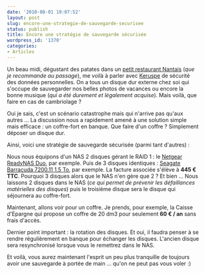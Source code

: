 ```yaml
---
date: '2010-08-01 19:07:52'
layout: post
slug: encore-une-strategie-de-sauvegarde-securisee
status: publish
title: Encore une stratégie de sauvegarde sécurisée
wordpress_id: '1370'
categories:
- Articles
---
```





Un beau midi, dégustant des patates dans un [petit restaurant Nantais](http://gm-potatoesbar.com/restaurant-nantes-patate-pomme-terre-accueil.html) (_que je recommande au passage_), me voilà à parler avec [Keruspe](http://twitter.com/Keruspe) de sécurité des données personnelles. On a tous un disque dur externe chez soi qui s'occupe de sauvegarder nos belles photos de vacances ou encore la bonne musique (_qui a été durement et légalement acquise_). Mais voilà, que faire en cas de cambriolage ?




Oui je sais, c'est un scénario catastrophe mais qui n'arrive pas qu'aux autres ... La discussion nous a rapidement amené à une solution simple mais efficace : un coffre-fort en banque. Que faire d'un coffre ? Simplement déposer un disque dur.




Ainsi, voici une stratégie de sauvegarde sécurisée (parmi tant d'autres) :




Nous nous équipons d'un NAS 2 disques gérant le RAID 1 : le [Netgear ReadyNAS Duo](http://www.ldlc.com/fiche/PB00077547.html), par exemple. Puis de 3 disques identiques : [Seagate Barracuda 7200.11 1.5 To](http://www.ldlc.com/fiche/PB00078262.html), par exemple. La facture associée s'élève à **445 € TTC**. Pourquoi 3 disques alors que le NAS n'en gère que 2 ? Et bien ... Nous laissons 2 disques dans le NAS (_ce qui permet de prévenir les défaillances matérielles des disques_) puis le troisième disque sera le disque qui séjournera au coffre-fort.




Maintenant, allons voir pour un coffre. Je prends, pour exemple, la Caisse d'Epargne qui propose un coffre de 20 dm3 pour seulement **60 € / an** sans frais d'accès.




Dernier point important : la rotation des disques. Et oui, il faudra penser à se rendre régulièrement en banque pour échanger les disques. L'ancien disque sera resynchronisé lorsque vous le remettrez dans le NAS.




Et voilà, vous aurez maintenant l'esprit un peu plus tranquille de toujours avoir une sauvegarde à portée de main ... qu'on ne peut pas vous voler :)



